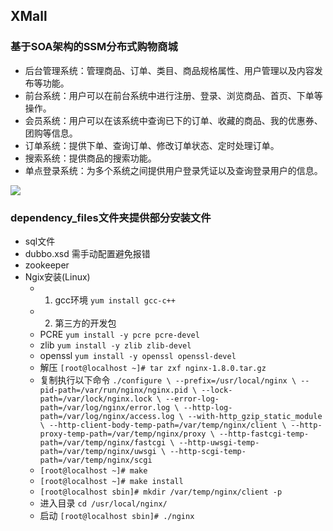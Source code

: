 ## XMall
### 基于SOA架构的SSM分布式购物商城
- 后台管理系统：管理商品、订单、类目、商品规格属性、用户管理以及内容发布等功能。
- 前台系统：用户可以在前台系统中进行注册、登录、浏览商品、首页、下单等操作。
- 会员系统：用户可以在该系统中查询已下的订单、收藏的商品、我的优惠券、团购等信息。
- 订单系统：提供下单、查询订单、修改订单状态、定时处理订单。
- 搜索系统：提供商品的搜索功能。
- 单点登录系统：为多个系统之间提供用户登录凭证以及查询登录用户的信息。

![](http://otabkoy17.bkt.clouddn.com/%E5%BE%AE%E4%BF%A1%E6%88%AA%E5%9B%BE_20170802225212.png)

### dependency_files文件夹提供部分安装文件
- sql文件
- dubbo.xsd 需手动配置避免报错
- zookeeper 
- Ngix安装(Linux) 
    - 1. gcc环境 `yum install gcc-c++`
    - 2. 第三方的开发包
    - PCRE `yum install -y pcre pcre-devel`
    - zlib `yum install -y zlib zlib-devel`
    - openssl `yum install -y openssl openssl-devel`
    - 解压 `[root@localhost ~]# tar zxf nginx-1.8.0.tar.gz`
    - 复制执行以下命令
    `./configure \
    --prefix=/usr/local/nginx \
    --pid-path=/var/run/nginx/nginx.pid \
    --lock-path=/var/lock/nginx.lock \
    --error-log-path=/var/log/nginx/error.log \
    --http-log-path=/var/log/nginx/access.log \
    --with-http_gzip_static_module \
    --http-client-body-temp-path=/var/temp/nginx/client \
    --http-proxy-temp-path=/var/temp/nginx/proxy \
    --http-fastcgi-temp-path=/var/temp/nginx/fastcgi \
    --http-uwsgi-temp-path=/var/temp/nginx/uwsgi \
    --http-scgi-temp-path=/var/temp/nginx/scgi`
    - `[root@localhost ~]# make`
    - `[root@localhost ~]# make install`
    - `[root@localhost sbin]# mkdir /var/temp/nginx/client -p`
    - 进入目录 `cd /usr/local/nginx/` 
    - 启动 `[root@localhost sbin]# ./nginx`


